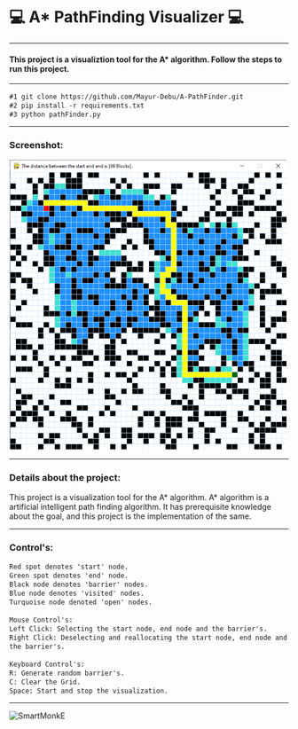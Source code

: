 #                                                 💻 A* PathFinding Visualizer 💻

***

#### This project is a visualiztion tool for the A* algorithm. Follow the steps to run this project.

***

```
#1 git clone https://github.com/Mayur-Debu/A-PathFinder.git
#2 pip install -r requirements.txt
#3 python pathFinder.py
```

***
### Screenshot: 
<img src="a_star.png" width=500px>

***

### Details about the project:
<p>
  This project is a visualization tool for the A* algorithm. A* algorithm is a artificial intelligent path finding algorithm. It has prerequisite knowledge about the goal, and this project is the implementation of the same.
  
</p>

***

### Control's:

```
Red spot denotes 'start' node.
Green spot denotes 'end' node.
Black node denotes 'barrier' nodes.
Blue node denotes 'visited' nodes.
Turquoise node denoted 'open' nodes.

Mouse Control's:
Left Click: Selecting the start node, end node and the barrier's.
Right Click: Deselecting and reallocating the start node, end node and the barrier's.

Keyboard Control's:
R: Generate random barrier's.
C: Clear the Grid.
Space: Start and stop the visualization.

```

***

<p><a href="https://www.buymeacoffee.com/SmartMonkE"> <img align="left" src="https://cdn.buymeacoffee.com/buttons/v2/default-yellow.png" height="50" width="210" alt="SmartMonkE" /></a></p>
